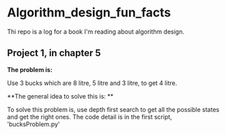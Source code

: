 # Algorithm_design_fun_facts

Thi repo is a log for a book I'm reading about algorithm design.
## Project 1, in chapter 5

**The problem is:**

  Use 3 bucks which are 8 litre, 5 litre and 3 litre, to get 4 litre.
 
 
**The general idea to solve this is: **

  To solve this problem is, use depth first search to get all the possible states and get the right ones.
The code detail is in the first script, 'bucksProblem.py'
